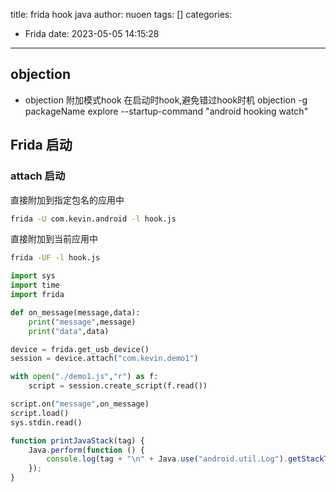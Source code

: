 title: frida hook java
author: nuoen
tags: []
categories:
  - Frida
date: 2023-05-05 14:15:28
---
## objection 
* objection 附加模式hook
		在启动时hook,避免错过hook时机
		objection -g packageName explore --startup-command "android hooking watch"

## Frida 启动

###  attach 启动
直接附加到指定包名的应用中
``` bash
frida -U com.kevin.android -l hook.js
```
直接附加到当前应用中
``` bash
frida -UF -l hook.js
```

```python
import sys
import time
import frida

def on_message(message,data):
    print("message",message)
    print("data",data)

device = frida.get_usb_device()
session = device.attach("com.kevin.demo1")

with open("./demo1.js","r") as f:
    script = session.create_script(f.read())

script.on("message",on_message)
script.load()
sys.stdin.read()
```

        
``` Javascript
function printJavaStack(tag) {
    Java.perform(function () {
        console.log(tag + "\n" + Java.use("android.util.Log").getStackTraceString(Java.use("java.lang.Throwable").$new()));
    });
}
```